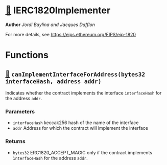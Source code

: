 # [🔗](/interfaces/IERC1820Implementer.sol#L3) IERC1820Implementer
**Author** _Jordi Baylina and Jacques Dafflon_

For more details, see https://eips.ethereum.org/EIPS/eip-1820
# Functions
## [🔗](/interfaces/IERC1820Implementer.sol#L12) `canImplementInterfaceForAddress(bytes32 interfaceHash, address addr)`

Indicates whether the contract implements the interface `interfaceHash` for the address `addr`.




### Parameters
* `interfaceHash` keccak256 hash of the name of the interface
* `addr` Address for which the contract will implement the interface
### Returns
* `bytes32` ERC1820_ACCEPT_MAGIC only if the contract implements `ìnterfaceHash` for the address `addr`.

